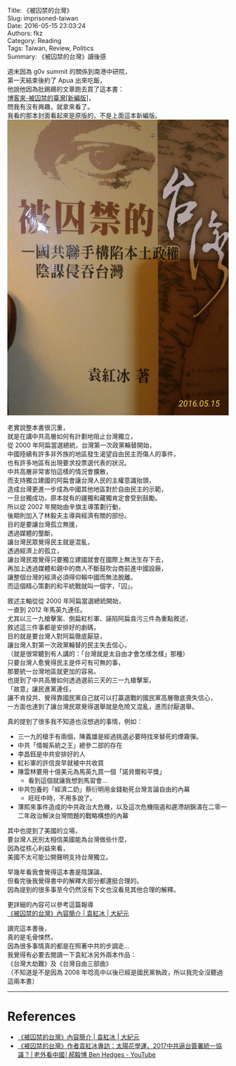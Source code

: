 Title: 《被囚禁的台灣》  
Slug: imprisoned-taiwan  
Date: 2016-05-15 23:03:24  
Authors: fkz  
Category: Reading  
Tags: Taiwan, Review, Politics  
Summary: 《被囚禁的台灣》讀後感  
  
  
週末因為 g0v summit 的關係到南港中研院，  
第一天結束後約了 Apua 出來吃飯，  
他說他因為批踢踢的文章跑去買了這本書：  
[博客來-被囚禁的臺灣[新編版]](http://www.books.com.tw/products/0010631486)，  
問我有沒有興趣，就拿來看了。  
我看的那本封面看起來是原版的，不是上面這本新編版。  
![imprisoned-taiwan](/files/imprisoned-taiwan/imprisoned-taiwan.jpg)  
  
老實說整本書很沉重，  
就是在講中共高層如何有計劃地阻止台灣獨立，  
從 2000 年阿扁當選總統，台灣第一次政黨輪替開始，  
中國陸續有許多非外族的地區發生渴望自由民主而傷人的事件，  
也有許多地區有出現要求投票選代表的狀況。  
中共高層非常害怕這樣的情況會擴散，  
而支持獨立建國的阿扁會讓台灣人民的主權意識抬頭，  
造成台灣更進一步成為中國其他地區對於自由民主的示範，  
一旦台獨成功，原本就有的疆獨和藏獨肯定會受到鼓勵。  
所以從 2002 年開始由辛旗主導策劃行動，  
後期則加入了林毅夫主導與經濟有關的部份。  
目的是要讓台灣孤立無援，  
透過媒體的壟斷，  
讓台灣民眾覺得民主就是混亂，  
透過經濟上的孤立，  
讓台灣民眾覺得只要獨立建國就會在國際上無法生存下去，  
再加上透過媒體和親中的商人不斷鼓吹台商前進中國設廠，  
讓整個台灣的經濟必須得仰賴中國而無法脫離。  
而這個精心策劃的和平統戰就叫一個字，「囚」。  
  
敘述主軸從從 2000 年阿扁當選總統開始，  
一直到 2012 年馬英九連任。  
尤其以三一九槍擊案、倒扁紅杉軍、誣陷阿扁貪污三件為重點敘述，  
敘述這三件事都是安排好的劇碼，  
目的就是要台灣人對阿扁徹底厭惡，  
讓台灣人對第一次政黨輪替的民主失去信心，  
（就是很常聽到有人講的：「台灣就是太自由才會怎樣怎樣」那種）  
只要台灣人愈覺得民主是件可有可無的事，  
那要統一台灣地區就更加的容易。  
也提到了中共高層如何透過選前三天的三一九槍擊案，  
「故意」讓民進黨連任，  
讓不肯投共、覺得靠國民黨自己就可以打贏選戰的國民黨高層徹底喪失信心，  
一方面也達到了讓台灣民眾覺得選舉就是危險又混亂，進而討厭選舉。  
  
真的提到了很多我不知道也沒想過的事情，例如：  
  
+ 三一九的槍手有兩個，陳義雄是經過挑選必要時找來替死的煙霧彈。  
+ 中共「情報系統之王」總參二部的存在  
+ 李昌鈺是中共安排好的人  
+ 紅衫軍的許信良早就被中共收買  
+ 陳雲林要用十億美元為馬英九買一個「諾貝爾和平獎」  
    + 看到這個就讓我想到馬習會...  
+ 中共包養的「經濟二奶」蔡衍明用金錢勒死台灣言論自由的內幕  
    + 旺旺中時，不用多說了。  
+ 薄熙來事件造成的中共政治大危機，以及這次危機阻遏和遲滯胡錦濤在二零一二年政治解決台灣問題的戰略構想的內幕  
  
其中也提到了美國的立場，  
要台灣人民別太相信美國能為台灣做些什麼，  
因為從核心利益來看，  
美國不太可能公開聲明支持台灣獨立。  
  
早幾年看我會覺得這本書是陰謀論，  
但看完後我覺得書中的解釋大部分都還挺合理的。  
因為提到的很多事至今仍然沒有下文也沒看見其他合理的解釋。  
  
更詳細的內容可以參考這篇報導  
[《被囚禁的台灣》內容簡介 | 袁紅冰 | 大紀元](http://www.epochtimes.com/b5/12/10/1/n3695466.htm)  
  
讀完這本書後，  
真的是毛骨悚然，  
因為很多事情真的都是在照著中共的步調走...  
我覺得有必要去閱讀一下袁紅冰另外兩本作品：  
《台灣大劫難》及《台灣自由三部曲》  
（不知道是不是因為 2008 年唸高中以後已經是國民黨執政，所以我完全沒聽過這兩本書）  
  
---  
  
# References  
+ [《被囚禁的台灣》內容簡介 | 袁紅冰 | 大紀元](http://www.epochtimes.com/b5/12/10/1/n3695466.htm)  
+ [《被囚禁的台灣》作者袁紅冰專訪：太陽花學運、2017中共逼台簽署統一協議？│老外看中國│郝毅博 Ben Hedges - YouTube](https://www.youtube.com/watch?v=kbe0yER9cAQ)  

